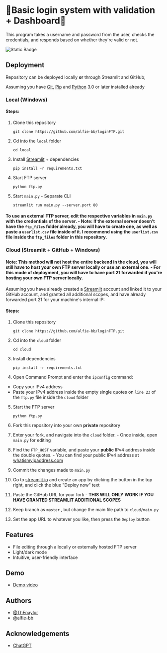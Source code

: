 
# 💯Basic login system with validation + Dashboard💯

This program takes a username and password from the user, checks the credentials, and responds based on whether they're valid or not.

![Static Badge](https://img.shields.io/badge/Python-3.12-blue?style=for-the-badge&link=https%3A%2F%2Fwww.python.org%2Fdownloads%2Frelease%2Fpython-3128%2F)



## Deployment 
Repository can be deployed locally **or** through Streamlit and GitHub;

Assuming you have [Git](https://git-scm.com/downloads), [Pip](https://pip.pypa.io/en/stable/installation/) and [Python](https://www.python.org/downloads/) 3.0 or later installed already

### Local (Windows)




#### Steps:


1. Clone this repository

    ```
    git clone https://github.com/alfie-bb/loginFTP.git
    ```
2. Cd into the `local` folder
    ```
    cd local
    ```
3. Install [Streamlit](https://streamlit.io) + dependencies

    ```
    pip install -r requirements.txt
    ```
4. Start FTP server

    ```
    python ftp.py
    ```
5. Start `main.py` - Separate CLI
    ```
    streamlit run main.py --server.port 80
    ```

#### To use an external FTP server, edit the respective variables in `main.py` with the credentials of the server. - Note: If the **external** server doesn't have the `ftp_files` folder already, you will have to create one, as well as paste a `userlist.csv` file inside of it. I recommend using the `userlist.csv` file inside the `ftp_files` folder in this repository. 

### Cloud (Streamlit + GitHub + Windows)

#### Note: This method will not host the entire backend in the cloud, you will still have to host your own FTP server locally or use an external one. - For this mode of deployment, you will have to have port 21 forwarded if you're hosting your own FTP server locally.

Assuming you have already created a [Streamlit](https://streamlit.io) account and linked it to your GitHub account, and granted all additional scopes, and have already forwarded port 21 for your machine's internal IP:

#### Steps:


1. Clone this repository
    ```
    git clone https://github.com/alfie-bb/loginFTP.git
    ```
2. Cd into the `cloud` folder
    ```
    cd cloud
    ```
3. Install dependencies

    ```
    pip install -r requirements.txt
    ```
4. Open Command Prompt and enter the `ipconfig` command:
- Copy your IPv4 address
- Paste your IPv4 address inside the empty single quotes on `line 23` of the `ftp.py` file inside the `cloud` folder 

5. Start the FTP server

    ```
    python ftp.py
    ```
6. Fork this repository into your own **private** repository
7. Enter your fork, and navigate into the `cloud` folder. - Once inside, open `main.py` for editing
8. Find the `FTP_HOST` variable, and paste your **public** IPv4 address inside the double quotes. - You can find your public IPv4 address at [whatismyipaddress.com](https://whatismyipaddress.com/)
9. Commit the changes made to `main.py`
10. Go to [streamlit.io](https://streamlit.io) and create an app by clicking the button in the top right, and click the blue "Deploy now" text
11. Paste the GitHub URL for your fork - **THIS WILL ONLY WORK IF YOU HAVE GRANTED STREAMLIT ADDITIONAL SCOPES**
12. Keep branch as `master` , but change the main file path to `cloud/main.py`
13. Set the app URL to whatever you like, then press the `Deploy` button



    


## Features

- File editing through a locally or externally hosted FTP server
- Light/dark mode
- Intuitive, user-friendly interface

## Demo

- [Demo video](https://github.com/alfie-bb/loginFTP/blob/main/demo.mp4)


## Authors

- [@ThEnaylor](https://github.com/ThEnaylor)
- [@alfie-bb](https://github.com/alfie-bb)



## Acknowledgements

- [ChatGPT](https://chat.openai.com)

